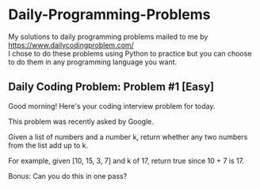 # Daily-Programming-Problems

My solutions to daily programming problems mailed to me by https://www.dailycodingproblem.com/  
I chose to do these problems using Python to practice but you can choose to do them in any programming language you want.

## Daily Coding Problem: Problem #1 [Easy]
Good morning! Here's your coding interview problem for today.

This problem was recently asked by Google.

Given a list of numbers and a number k, return whether any two numbers from the list add up to k.

For example, given [10, 15, 3, 7] and k of 17, return true since 10 + 7 is 17.

Bonus: Can you do this in one pass?
